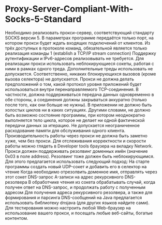 # Proxy-Server-Compliant-With-Socks-5-Standard
Необходимо реализовать прокси-сервер, соответствующий стандарту SOCKS версии 5.
В параметрах программе передаётся только порт, на котором прокси будет ждать входящих подключений от клиентов.
Из трёх доступных в протоколе команд, обязательной является только реализация команды 1 (establish a TCP/IP stream connection)
Поддержку аутентификации и IPv6-адресов реализовывать не требуется.
Для реализации прокси использовать неблокирующиеся сокеты, работая с ними в рамках одного треда. Дополнительные треды использовать не допускается. Соответственно, никаких блокирующихся вызовов (кроме вызова селектора) не допускается.
Прокси не должна делать предположений о том, какой протокол уровня приложений будет использоваться внутри перенаправляемого TCP-соединения. В частности, должна поддерживаться передача данных одновременно в обе стороны, а соединения должны закрываться аккуратно (только после того, как они больше не нужны).
В приложении не должно быть холостых циклов ни в каких ситуациях. Другими словами, не должно быть возможно состояние программы, при котором неоднократно выполняется тело цикла, которое не делает ни одной фактической передачи данных за итерацию.
Не допускается неограниченное расходование памяти для обслуживания одного клиента.
Производительность работы через прокси не должна быть заметно хуже, чем без прокси. Для отслеживания корректности и скорости работы можно глядеть в Developer tools браузера на вкладку Network.
Прокси должен поддерживать резолвинг доменных имён (значение 0x03 в поле address). Резолвинг тоже должен быть неблокирующимся. Для этого предлагается использовать следующий подход:
На старте программы создать новый UDP-сокет и добавить его в селектор на чтение
Когда необходимо отрезолвить доменное имя, отправлять через этот сокет DNS-запрос A-записи на адрес рекурсивного DNS-резолвера
В обработчике чтения из сокета обрабатывать случай, когда получен ответ на DNS-запрос, и продолжать работу с полученным адресом
Для получения адреса рекурсивного резолвера, а также для формирования и парсинга DNS-сообщений на Java предлагается использовать библиотеку dnsjava (для других языков найдите сами).
Для тестирования можно настроить любой Web-браузер на использование вашего прокси, и посещать любые веб-сайты, богатые контентом.

